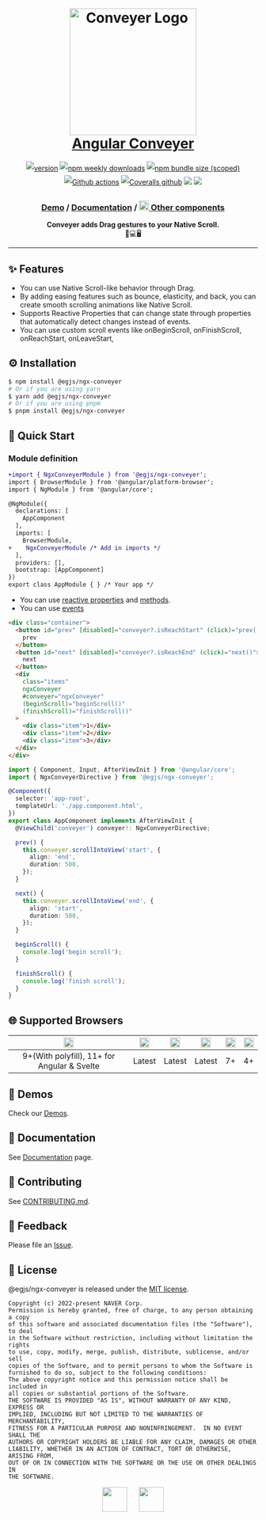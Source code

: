 <h1 align="center" style="max-width: 100%;">
  <img width="256" alt="Conveyer Logo" src="https://naver.github.io/egjs-conveyer/img/logo.png" style="max-width: 100%;" /><br/>
  <a href="https://naver.github.io/egjs-conveyer/">Angular Conveyer</a>
</h1>

<p align="center" style="line-height: 2;">
  <a href="https://www.npmjs.com/package/@egjs/ngx-conveyer" target="_blank"><img src="https://img.shields.io/npm/v/@egjs/conveyer.svg?style=flat-square&color=007acc&label=version&logo=NPM" alt="version" /></a>
  <a href="https://www.npmjs.com/package/@egjs/ngx-conveyer" target="_blank"><img alt="npm weekly downloads" src="https://img.shields.io/npm/dw/@egjs/conveyer?logo=npm&style=flat-square&color=007acc" /></a>
  <a href="https://www.npmjs.com/package/@egjs/ngx-conveyer" target="_blank"><img alt="npm bundle size (scoped)" src="https://img.shields.io/bundlephobia/minzip/@egjs/ngx-conveyer.svg?style=flat-square&label=%F0%9F%92%BE%20gzipped&color=007acc" /></a>
  <a href="https://github.com/naver/egjs-conveyer/actions" target="_blank"><img alt="Github actions" src="https://img.shields.io/github/workflow/status/naver/egjs-conveyer/Run%20tests?style=flat-square" /></a>
  <a href="https://coveralls.io/github/naver/egjs-conveyer?branch=master&style=flat-square" target="_blank"><img alt="Coveralls github" src="https://img.shields.io/coveralls/github/naver/egjs-conveyer.svg?style=flat-square&label=%E2%9C%85%20coverage" /></a>
    <a href="https://github.com/naver/egjs-conveyer/blob/main/LICENSE" target="_blank"><img src="https://img.shields.io/static/v1?style=flat-square&label=%F0%9F%93%9C%20license&message=MIT&color=08CE5D" /></a>
    <img src="https://img.shields.io/static/v1.svg?label=&message=TypeScript&color=294E80&style=flat-square&logo=typescript" />
</p>
<h3 align="center">
  <a href="https://naver.github.io/egjs-conveyer/">Demo</a> / <a href="https://naver.github.io/egjs-conveyer/docs/api/Conveyer">Documentation</a> / <a href="https://naver.github.io/egjs/"><img height="20" src="https://naver.github.io/egjs/img/logo.svg"/> Other components</a>
</h3>

<p align="center">
  <b>Conveyer adds Drag gestures to your Native Scroll.</b><br />📱💻🖥
</p>

---

## ✨ Features

- You can use Native Scroll-like behavior through Drag.
- By adding easing features such as bounce, elasticity, and back, you can create smooth scrolling animations like Native Scroll.
- Supports Reactive Properties that can change state through properties that automatically detect changes instead of events.
- You can use custom scroll events like onBeginScroll, onFinishScroll, onReachStart, onLeaveStart,

## ⚙️ Installation

```bash
$ npm install @egjs/ngx-conveyer
# Or if you are using yarn
$ yarn add @egjs/ngx-conveyer
# Or if you are using pnpm
$ pnpm install @egjs/ngx-conveyer
```

## 🏃 Quick Start

### Module definition

```diff
+import { NgxConveyerModule } from '@egjs/ngx-conveyer';
import { BrowserModule } from '@angular/platform-browser';
import { NgModule } from '@angular/core';

@NgModule({
  declarations: [
    AppComponent
  ],
  imports: [
    BrowserModule,
+    NgxConveyerModule /* Add in imports */
  ],
  providers: [],
  bootstrap: [AppComponent]
})
export class AppModule { } /* Your app */
```

- You can use [reactive properties](https://naver.github.io/egjs-conveyer/docs/api/Conveyer#properties) and [methods](https://naver.github.io/egjs-conveyer/docs/api/Conveyer#methods).
- You can use [events](https://naver.github.io/egjs-conveyer/docs/api/Conveyer#events)

```html
<div class="container">
  <button id="prev" [disabled]="conveyer?.isReachStart" (click)="prev()">
    prev
  </button>
  <button id="next" [disabled]="conveyer?.isReachEnd" (click)="next()">
    next
  </button>
  <div
    class="items"
    ngxConveyer
    #conveyer="ngxConveyer"
    (beginScroll)="beginScroll()"
    (finishScroll)="finishScroll()"
  >
    <div class="item">1</div>
    <div class="item">2</div>
    <div class="item">3</div>
  </div>
</div>
```

```ts
import { Component, Input, AfterViewInit } from '@angular/core';
import { NgxConveyerDirective } from '@egjs/ngx-conveyer';

@Component({
  selector: 'app-root',
  templateUrl: './app.component.html',
})
export class AppComponent implements AfterViewInit {
  @ViewChild('conveyer') conveyer!: NgxConveyerDirective;

  prev() {
    this.conveyer.scrollIntoView('start', {
      align: 'end',
      duration: 500,
    });
  }

  next() {
    this.conveyer.scrollIntoView('end', {
      align: 'start',
      duration: 500,
    });
  }

  beginScroll() {
    console.log('begin scroll');
  }

  finishScroll() {
    console.log('finish scroll');
  }
}
```

## 🌐 Supported Browsers

| <img width="20" src="https://simpleicons.org/icons/internetexplorer.svg" alt="IE" /> | <img width="20" src="https://simpleicons.org/icons/googlechrome.svg" alt="Chrome" /> | <img width="20" src="https://simpleicons.org/icons/firefoxbrowser.svg" alt="Firefox" /> | <img width="20" src="https://simpleicons.org/icons/safari.svg" alt="Safari" /> | <img width="20" src="https://simpleicons.org/icons/apple.svg" alt="iOS" /> | <img width="20" src="https://simpleicons.org/icons/android.svg" alt="Android" /> |
| :----------------------------------------------------------------------------------: | :----------------------------------------------------------------------------------: | :-------------------------------------------------------------------------------------: | :----------------------------------------------------------------------------: | :------------------------------------------------------------------------: | :------------------------------------------------------------------------------: |
|                     9+(With polyfill), 11+ for Angular & Svelte                      |                                        Latest                                        |                                         Latest                                          |                                     Latest                                     |                                     7+                                     |                                        4+                                        |

## 📼 Demos

Check our [Demos](https://naver.github.io/egjs-conveyer/).

## 📖 Documentation

See [Documentation](https://naver.github.io/egjs-conveyer/docs/api/Conveyer) page.

## 🙌 Contributing

See [CONTRIBUTING.md](https://github.com/naver/egjs-conveyer/blob/main/CONTRIBUTING.md).

## 📝 Feedback

Please file an [Issue](https://github.com/naver/egjs-conveyer/issues).

## 📜 License

@egjs/ngx-conveyer is released under the [MIT license](https://github.com/naver/egjs-conveyer/blob/main/LICENSE).

```
Copyright (c) 2022-present NAVER Corp.
Permission is hereby granted, free of charge, to any person obtaining a copy
of this software and associated documentation files (the "Software"), to deal
in the Software without restriction, including without limitation the rights
to use, copy, modify, merge, publish, distribute, sublicense, and/or sell
copies of the Software, and to permit persons to whom the Software is
furnished to do so, subject to the following conditions:
The above copyright notice and this permission notice shall be included in
all copies or substantial portions of the Software.
THE SOFTWARE IS PROVIDED "AS IS", WITHOUT WARRANTY OF ANY KIND, EXPRESS OR
IMPLIED, INCLUDING BUT NOT LIMITED TO THE WARRANTIES OF MERCHANTABILITY,
FITNESS FOR A PARTICULAR PURPOSE AND NONINFRINGEMENT.  IN NO EVENT SHALL THE
AUTHORS OR COPYRIGHT HOLDERS BE LIABLE FOR ANY CLAIM, DAMAGES OR OTHER
LIABILITY, WHETHER IN AN ACTION OF CONTRACT, TORT OR OTHERWISE, ARISING FROM,
OUT OF OR IN CONNECTION WITH THE SOFTWARE OR THE USE OR OTHER DEALINGS IN
THE SOFTWARE.
```

<p align="center">
  <a href="https://naver.github.io/egjs/"><img height="50" src="https://naver.github.io/egjs/img/logotype1_black.svg" /></a>&nbsp;&nbsp;&nbsp;&nbsp;&nbsp;&nbsp;<a href="https://github.com/naver"><img height="50" src="https://naver.github.io/OpenSourceGuide/book/assets/naver_logo.png" /></a>
</p>
